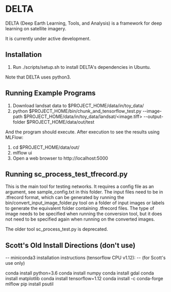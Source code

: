# DELTA

DELTA (Deep Earth Learning, Tools, and Analysis) is a framework for deep learning on satellite imagery.

It is currently under active development.

## Installation

1. Run ./scripts/setup.sh to install DELTA's dependencies in Ubuntu.

Note that DELTA uses python3.

## Running Example Programs

1. Download landsat data to $PROJECT_HOME/data/in/toy_data/
3. python $PROJECT_HOME/bin/chunk_and_tensorflow_test.py --image-path $PROJECT_HOME/data/in/toy_data/landsat/<image.tiff> --output-folder $PROJECT_HOME/data/out/test

And the program should execute.  After execution to see the results using MLFlow:

1. cd $PROJECT_HOME/data/out/
2. mlflow ui
3. Open a web browser to http://localhost:5000

## Running sc_process_test_tfrecord.py

This is the main tool for testing networks. It requires a config file as an argument, see
sample_config.txt in this folder.  The input files need to be in .tfrecord format, which
can be generated by running the bin/convert_input_image_folder.py tool on a folder of
input images or labels to generate the equivalent folder containing .tfrecord files.  The
type of image needs to be specified when running the conversion tool, but it does not
need to be specified again when running on the converted images.

The older tool sc_process_test.py is deprecated.


## Scott's Old Install Directions (don't use)

-- miniconda3 installation instructions (tensorflow CPU v1.12):
-- (for Scott's use only)

conda install python=3.6
conda install numpy
conda install gdal
conda install matplotlib
conda install tensorflow=1.12
conda install -c conda-forge mlflow
pip install psutil

